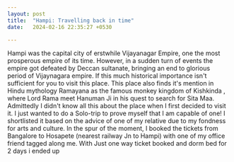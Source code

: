 ```yaml
---
layout: post
title:  "Hampi: Travelling back in time"
date:   2024-02-16 22:35:27 +0530

---
```

Hampi was the capital city of erstwhile Vijayanagar Empire, one the most prosperous empire of its time. However, in a sudden turn of events the empire got defeated by Deccan sultanate, bringing an end to glorious period of Vijaynagara empire.
 If this much historical importance isn't sufficient for you to visit this place.
This place also finds it's mention in Hindu mythology Ramayana as the famous monkey kingdom of Kishkinda , where Lord Rama meet Hanuman Ji in his quest to search for Sita Maa.
Admittedly I didn't know all this about the place when I first decided to visit it. I just wanted to do a Solo-trip to prove myself that I am capable of one! I shortlisted it based on the advice of one of my relative due to my fondness for arts and culture. In the spur of the moment, I booked the tickets from Bangalore to Hosapete (nearest railway Jn to Hampi) with one of my office friend tagged along me. With Just one way ticket booked and dorm bed for 2 days i ended up

<!--stackedit_data:
eyJoaXN0b3J5IjpbLTE0MjU4MzY5NTgsLTQ5NDg0NTA4OSwtNT
A4OTcxODQsLTEwMTc3NzA0NTEsLTEyMDMzNjg0NDcsODc0NjMw
MTA1LDIxMDY3NDU5OSwtNzg3OTI5NDk5LC0zNjUxNzY5MTQsLT
IwODg3NDY2MTIsLTMzMjQ1NTM2M119
-->